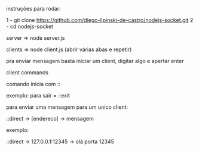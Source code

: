 instruções para rodar:

1 - git clone https://github.com/diego-lipinski-de-castro/nodejs-socket.git
2 - cd nodejs-socket

server => node server.js

clients => node client.js (abrir várias abas e repetir)

pra enviar mensagem basta iniciar um client, digitar algo e apertar enter

client commands

comando inicia com ::

exemplo: para sair = ::exit

para enviar uma mensagem para um unico client:

::direct -> [endereco] -> mensagem

exemplo:

::direct -> 127.0.0.1:12345 -> olá porta 12345
